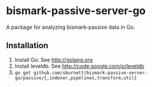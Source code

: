 bismark-passive-server-go
=========================

A package for analyzing bismark-passive data in Go.

Installation
------------

1. Install Go. See http://golang.org
2. Install leveldb. See http://code.google.com/p/leveldb
3. `go get github.com/sburnett/bismark-passive-server-go/passive/{,indexer,pipelines,transform,util}`
